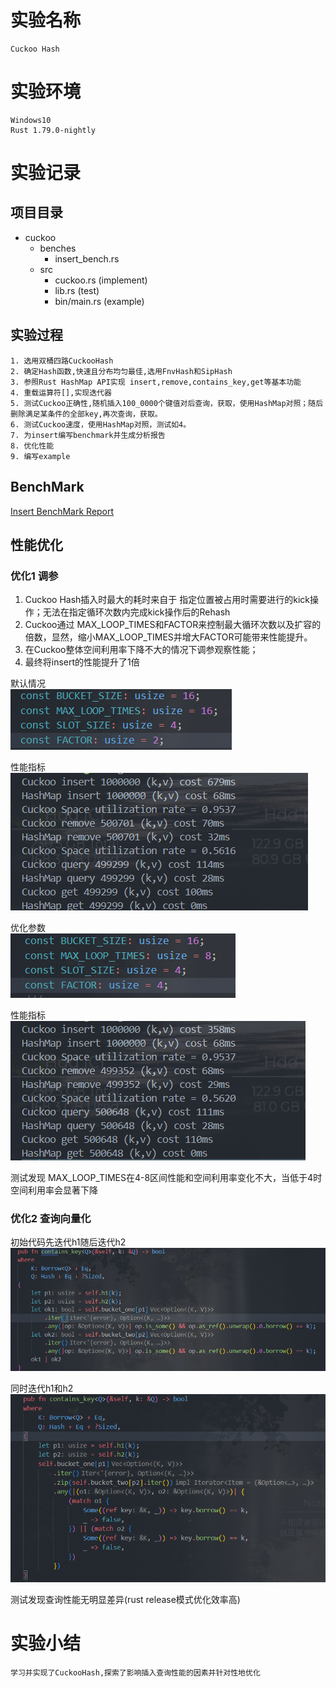# 实验名称
    Cuckoo Hash
# 实验环境
    Windows10 
    Rust 1.79.0-nightly
# 实验记录
## 项目目录
*   cuckoo
    *   benches
        *   insert_bench.rs
    *   src
        *   cuckoo.rs (implement)
        *   lib.rs (test)
        *   bin/main.rs (example)
## 实验过程
    1. 选用双桶四路CuckooHash
    2. 确定Hash函数,快速且分布均匀最佳,选用FnvHash和SipHash
    3. 参照Rust HashMap API实现 insert,remove,contains_key,get等基本功能
    4. 重载运算符[],实现迭代器
    5. 测试Cuckoo正确性,随机插入100_0000个键值对后查询，获取，使用HashMap对照；随后删除满足某条件的全部key,再次查询，获取。
    6. 测试Cuckoo速度，使用HashMap对照，测试如4。
    7. 为insert编写benchmark并生成分析报告
    8. 优化性能
    9. 编写example

## BenchMark
[Insert BenchMark Report](./figure/criterion/report/index.html)
## 性能优化
### 优化1 调参
1. Cuckoo Hash插入时最大的耗时来自于 指定位置被占用时需要进行的kick操作；无法在指定循环次数内完成kick操作后的Rehash
2. Cuckoo通过 MAX_LOOP_TIMES和FACTOR来控制最大循环次数以及扩容的倍数，显然，缩小MAX_LOOP_TIMES并增大FACTOR可能带来性能提升。
3. 在Cuckoo整体空间利用率下降不大的情况下调参观察性能；
4. 最终将insert的性能提升了1倍

默认情况<br>
![arg](./figure/rough_args.png)
  
性能指标<br>
![impl](./figure/rough.png)

优化参数<br>
![best-arg](./figure/best_args.png)

性能指标<br>
![best-impl](./figure/best_impl.png)

测试发现 MAX_LOOP_TIMES在4-8区间性能和空间利用率变化不大，当低于4时空间利用率会显著下降

### 优化2 查询向量化
初始代码先迭代h1随后迭代h2<br>
![con1](./figure/con1.png)

同时迭代h1和h2
![con2](./figure/con2.png)

测试发现查询性能无明显差异(rust release模式优化效率高)

# 实验小结
    学习并实现了CuckooHash,探索了影响插入查询性能的因素并针对性地优化
